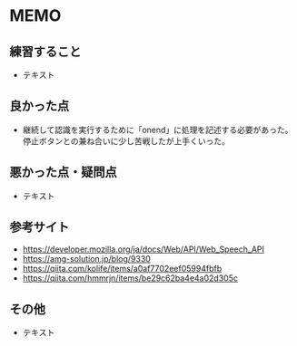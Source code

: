 # MEMO

## 練習すること
- テキスト

## 良かった点
- 継続して認識を実行するために「onend」に処理を記述する必要があった。停止ボタンとの兼ね合いに少し苦戦したが上手くいった。

## 悪かった点・疑問点
- テキスト

## 参考サイト
- https://developer.mozilla.org/ja/docs/Web/API/Web_Speech_API
- https://amg-solution.jp/blog/9330
- https://qiita.com/kolife/items/a0af7702eef05994fbfb
- https://qiita.com/hmmrjn/items/be29c62ba4e4a02d305c

## その他
- テキスト
